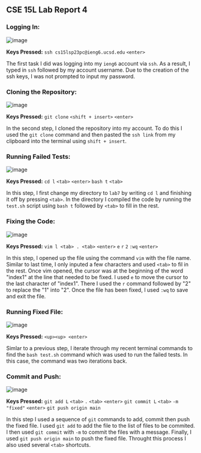 CSE 15L Lab Report 4
---

### Logging In:
![image](https://github.com/MeshallAl/cse15l-lab-reports/assets/130005669/6c389e20-774b-4559-8c7c-fbda3eaf9575)

**Keys Pressed:**
`ssh cs15lsp23pc@ieng6.ucsd.edu`
`<enter>`

The first task I did was logging into my `ieng6` account via `ssh`. As a result, I typed in `ssh` followed by my account username. Due to the creation of the ssh keys, I was not prompted to input my password. 

### Cloning the Repository:
![image](https://github.com/MeshallAl/cse15l-lab-reports/assets/130005669/bd5e36f0-12e7-4f65-9c65-c05f64aaf6da)

**Keys Pressed:**
`git clone`
`<shift + insert>`
`<enter>`

In the second step, I cloned the repository into my account. To do this I used the `git clone` command and then pasted the `ssh link` from my clipboard into the terminal using `shift + insert`. 

### Running Failed Tests:
![image](https://github.com/MeshallAl/cse15l-lab-reports/assets/130005669/77cb3abe-0210-4322-8a17-f5a9cf33a16f)

**Keys Pressed:**
`cd l` `<tab>`
`<enter>`
`bash t` `<tab>`

In this step, I first change my directory to `lab7` by writing `cd l` and finishing it off by pressing  `<tab>`. In the directory I compiled the code by running the `test.sh` script using `bash t` followed by `<tab>` to fill in the rest.

### Fixing the Code:
![image](https://github.com/MeshallAl/cse15l-lab-reports/assets/130005669/67e04307-d7bc-4d60-b42c-5321b3593bc2)

**Keys Pressed:**
`vim l <tab> . <tab>` `<enter>`
`e` `r` `2`
`:wq` `<enter>`

In this step, I opened up the file using the command `vim` with the file name. Similar to last time, I only inputed a few characters and used `<tab>` to fil in the rest. Once vim opened, the cursor was at the beginning of the word "index1" at the line that needed to be fixed. I used `e` to move the cursor to the last character of "index1". There I used the `r` command followed by "2" to replace the "1" into "2". Once the file has been fixed, I used `:wq` to save and exit the file.

### Running Fixed File:
![image](https://github.com/MeshallAl/cse15l-lab-reports/assets/130005669/fc64d41d-8afc-452a-ba3c-367baf4d5494)

**Keys Pressed:**
`<up><up> <enter>`

Simlar to a previous step, I iterate through my recent terminal commands to find the `bash test.sh` command which was used to run the failed tests. In this case, the command was two iterations back.

### Commit and Push:
![image](https://github.com/MeshallAl/cse15l-lab-reports/assets/130005669/4fd2bc13-56df-4a7f-aa2a-f32916ab1ab7)

**Keys Pressed:**
`git add L` `<tab>` `.` `<tab>`
`<enter>`
`git commit L` `<tab>` `-m "fixed"`
`<enter>`
`git push origin main`

In this step I used a sequence of `git` commands to add, commit then push the fixed file. I used  `git add` to add the file to the list of files to be commited. I then used `git commit` with `-m` to commit the files with a message. Finally, I used  `git push origin main` to push the fixed file. Throught this process I also used several `<tab>` shortcuts. 
